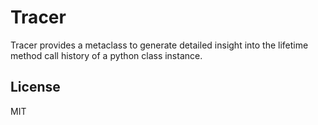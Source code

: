 # Tracer

Tracer provides a metaclass to generate detailed insight into the lifetime method call history of a python class instance.



License
----
MIT
